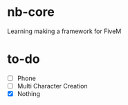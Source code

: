 # nb-core
Learning making a framework for FiveM  

# to-do  
- [ ] Phone
- [ ] Multi Character Creation
- [x] Nothing